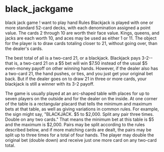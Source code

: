 # black_jackgame
black jack game ! want to play hand 
Rules
Blackjack is played with one or more standard 52-card decks, with each denomination assigned a point value. The cards 2 through 10 are worth their face value. Kings, queens, and jacks are each worth 10, and aces may be used as either 1 or 11. The object for the player is to draw cards totaling closer to 21, without going over, than the dealer's cards.

The best total of all is a two-card 21, or a blackjack. Blackjack pays 3-2--that is, a two-card 21 on a $5 bet will win $7.50 instead of the usual $5 even-money payoff on other winning hands. However, if the dealer also has a two-card 21, the hand pushes, or ties, and you just get your original bet back. But if the dealer goes on to draw 21 in three or more cards, your blackjack is still a winner with its 3-2 payoff.

The game is usually played at an arc-shaped table with places for up to seven players on the outside and for the dealer on the inside. At one corner of the table is a rectangular placard that tells the minimum and maximum bets at that table, as well as giving variations in common rules. For example, the sign might say, "BLACKJACK. $5 to $2,000. Split any pair three times. Double on any two cards." That means the minimum bet at this table is $5 and the maximum is $2,000. Pairs may be split according to the rules described below, and if more matching cards are dealt, the pairs may be split up to three times for a total of four hands. The player may double the original bet (double down) and receive just one more card on any two-card total.
